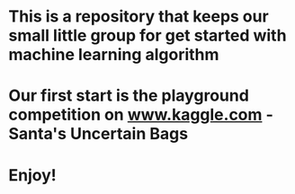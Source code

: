 # This is a repository that keeps our small little group for get started with machine learning algorithm
# Our first start is the playground competition on www.kaggle.com - Santa's Uncertain Bags
# Enjoy!

